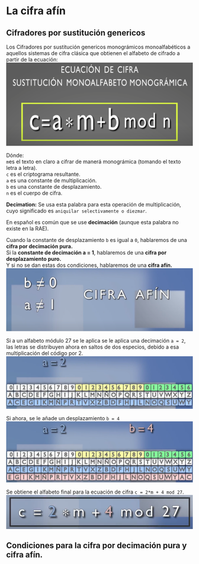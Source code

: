 # La cifra afín

## Cifradores por sustitución genericos
Los Cifradores por sustitución genericos monográmicos monoalfabéticos a aquellos sistemas de cifra clásica que obtienen el alfabeto de cifrado a partir de la ecuación:  
![ALfabeto de crifrado de los Cifradores por sustitución genericos](capturas/ecuacion-cifra-sustitucion-monoalfabetica-monogramica.png)

Dónde:  
`m`es el texto en claro a cifrar de manerá monográmica (tomando el texto letra a letra).  
`c` es el criptograma resultante.  
`a` es una constante de multiplicación.  
`b` es una constante de desplazamiento.  
`n` es el cuerpo de cifra.



**Decimation:** Se usa esta palabra para esta operación de multiplicación, cuyo significado es `aniquilar selectivamente o diezmar`.

En español es común que se use **decimación** (aunque esta palabra no existe en la RAE).

Cuando la constante de desplazamiento `b` es igual a `0`, hablaremos de una **cifra por decimación pura.**  
Si la **constante de decimación a = 1**, hablaremos de una **cifra por desplazamiento puro.**  
Y si no se dan estas dos condiciones, hablaremos de una **cifra afín.**  
![cifra afin](capturas/cifra-afin.png)


Si a un alfabeto módulo 27 se le aplica se le aplica una decimación `a = 2`, las letras se distribuyen ahora en saltos de dos especios, debido a esa multiplicación del código por 2.  
![cifra afin](capturas/cifra-afin-2.png)

Si ahora, se le añade un desplazamiento `b = 4`   
![cifra afin](capturas/cifra-afin-3.png)

Se obtiene el alfabeto final para la ecuación de cifra `c = 2*m + 4 mod 27`.
![cifra afin](capturas/cifra-afin-4.png)


## Condiciones para la cifra por decimación pura y cifra afín.
